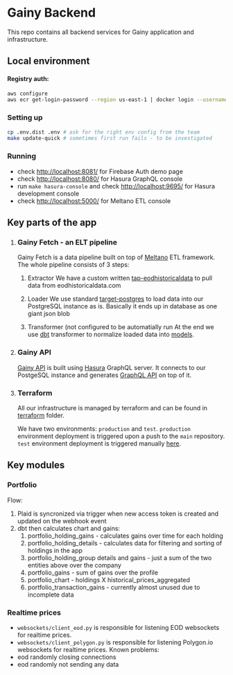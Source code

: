 # Gainy Backend

This repo contains all backend services for Gainy application and infrastructure.

## Local environment
#### Registry auth:
```bash
aws configure
aws ecr get-login-password --region us-east-1 | docker login --username AWS --password-stdin 217303665077.dkr.ecr.us-east-1.amazonaws.com
```
### Setting up
```bash
cp .env.dist .env # ask for the right env config from the team
make update-quick # sometimes first run fails - to be investigated
```

### Running
- check [http://localhost:8081/](http://localhost:8081/) for Firebase Auth demo page 
- check [http://localhost:8080/](http://localhost:8080/) for Hasura GraphQL console 
- run `make hasura-console` and check [http://localhost:9695/](http://localhost:9695/) for Hasura development console 
- check [http://localhost:5000/](http://localhost:5000/) for Meltano ETL console 

## Key parts of the app
1. ### Gainy Fetch - an ELT pipeline
   Gainy Fetch is a data pipeline built on top of [Meltano](https://meltano.com/) ETL framework. 
   The whole pipeline consists of 3 steps:
   1. Extractor 
   We have a custom written [tap-eodhistoricaldata](https://github.com/gainy-app/gainy/tree/main/src/gainy-fetch/tap-eodhistoricaldata) to pull data from eodhistoricaldata.com

   2. Loader
   We use standard [target-postgres](https://github.com/transferwise/pipelinewise-target-postgres) to load data into our PostgreSQL instance as is. Basically it ends up in database as one giant json blob

   3. Transformer (not configured to be automatially run
   At the end we use [dbt](https://www.getdbt.com/) transformer to normalize loaded data into [models](https://github.com/gainy-app/gainy/tree/main/src/gainy-fetch/meltano/transform/models).

2. ### Gainy API
   [Gainy API](https://github.com/gainy-app/gainy-etl/tree/main/src/hasura) is built using [Hasura](https://hasura.io/) GraphQL server. It connects to our PostgeSQL instance and generates [GraphQL API](https://gainy-dev.herokuapp.com/v1/graphql) on top of it. 

3. ### Terraform
   All our infrastructure is managed by terraform and can be found in [terraform](https://github.com/gainy-app/gainy/tree/main/terraform) folder.
   
   We have two environments: `production` and `test`.
   `production` environment deployment is triggered upon a push to the `main` repository.
   `test` environment deployment is triggered manually [here](https://github.com/gainy-app/gainy/actions/workflows/deploy_to_test.yml).

## Key modules
### Portfolio
Flow:
1. Plaid is syncronized via trigger when new access token is created and updated on the webhook event
2. dbt then calculates chart and gains:
   1. portfolio_holding_gains - calculates gains over time for each holding
   2. portfolio_holding_details - calculates data for filtering and sorting of holdings in the app
   3. portfolio_holding_group details and gains - just a sum of the two entities above over the company
   4. portfolio_gains - sum of gains over the profile
   5. portfolio_chart - holdings X historical_prices_aggregated
   6. portfolio_transaction_gains - currently almost unused due to incomplete data
### Realtime prices
- `websockets/client_eod.py` is responsible for listening EOD websockets for realtime prices.
- `websockets/client_polygon.py` is responsible for listening Polygon.io websockets for realtime prices.
Known problems:
- eod randomly closing connections
- eod randomly not sending any data
